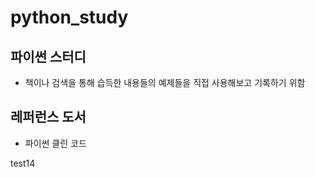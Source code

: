 # python_study

## 파이썬 스터디

- 책이나 검색을 통해 습득한 내용들의 예제들을 직접 사용해보고 기록하기 위함

## 레퍼런스 도서

- 파이썬 클린 코드

test14
